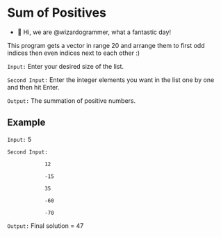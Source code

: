 # Sum of Positives
- 👋 Hi, we are @wizardogrammer, what a fantastic day!

This program gets a vector in range 20 and arrange them to first odd indices then even indices next to each other :)

`Input:` Enter your desired size of the list.

`Second Input:` Enter the integer elements you want in the list one by one and then hit Enter.

`Output:` The summation of positive numbers.

## Example

`Input:` 5

`Second Input:` 

                12

                -15 

                35 

                -60 

                -70

`Output:` Final solution = 47
